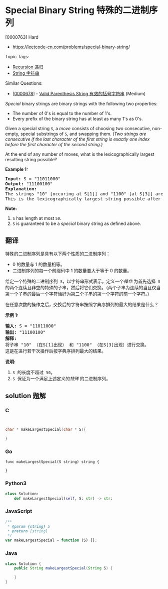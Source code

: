 # Special Binary String 特殊的二进制序列

[0000763] Hard

- https://leetcode-cn.com/problems/special-binary-string/

Topic Tags:

- [Recursion 递归](https://leetcode-cn.com/tag/recursion/)
- [String 字符串](https://leetcode-cn.com/tag/string/)

Similar Questions:

- [[0000678](https://leetcode-cn.com/problems/valid-parenthesis-string/)] - [Valid Parenthesis String 有效的括号字符串](./0000678.valid-parenthesis-string.md) (Medium)

_Special_ binary strings are binary strings with the following two properties:

- The number of 0's is equal to the number of 1's.
- Every prefix of the binary string has at least as many 1's as 0's.

Given a special string `S`, a _move_ consists of choosing two consecutive, non-empty, special substrings of `S`, and swapping them. _(Two strings are consecutive if the last character of the first string is exactly one index before the first character of the second string.)_

At the end of any number of moves, what is the lexicographically largest resulting string possible?

**Example 1:**

<pre><b>Input:</b> S = "11011000"
<b>Output:</b> "11100100"
<b>Explanation:</b>
The strings "10" [occuring at S[1]] and "1100" [at S[3]] are swapped.
This is the lexicographically largest string possible after some number of swaps.
</pre>

**Note:**

1.  `S` has length at most `50`.
2.  `S` is guaranteed to be a _special_ binary string as defined above.

## 翻译

特殊的二进制序列是具有以下两个性质的二进制序列：

- 0 的数量与 1 的数量相等。
- 二进制序列的每一个前缀码中 1 的数量要大于等于 0 的数量。

给定一个特殊的二进制序列  `S`，以字符串形式表示。定义一个*操作* 为首先选择  `S`  的两个连续且非空的特殊的子串，然后将它们交换。（两个子串为连续的当且仅当第一个子串的最后一个字符恰好为第二个子串的第一个字符的前一个字符。)

在任意次数的操作之后，交换后的字符串按照字典序排列的最大的结果是什么？

**示例 1:**

<pre><strong>输入:</strong> S = "11011000"
<strong>输出:</strong> "11100100"
<strong>解释:</strong>
将子串 "10" （在S[1]出现） 和 "1100" （在S[3]出现）进行交换。
这是在进行若干次操作后按字典序排列最大的结果。
</pre>

**说明:**

1.  `S`  的长度不超过  `50`。
2.  `S`  保证为一个满足上述定义的*特殊* 的二进制序列。

## solution 题解

### C

```c


char * makeLargestSpecial(char * S){

}


```

### Go

```golang
func makeLargestSpecial(S string) string {

}
```

### Python3

```python
class Solution:
    def makeLargestSpecial(self, S: str) -> str:

```

### JavaScript

```javascript
/**
 * @param {string} S
 * @return {string}
 */
var makeLargestSpecial = function (S) {};
```

### Java

```java
class Solution {
    public String makeLargestSpecial(String S) {

    }
}
```
